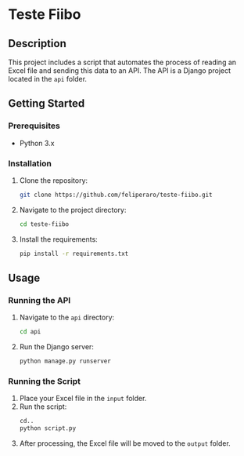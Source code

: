 # Teste Fiibo

## Description

This project includes a script that automates the process of reading an Excel file and sending this data to an API. The API is a Django project located in the `api` folder.

## Getting Started

### Prerequisites

- Python 3.x

### Installation

1. Clone the repository:
    ```bash
    git clone https://github.com/feliperaro/teste-fiibo.git
    ```
2. Navigate to the project directory:
    ```bash
    cd teste-fiibo
    ```
3. Install the requirements:
    ```bash
    pip install -r requirements.txt
    ```

## Usage

### Running the API

1. Navigate to the `api` directory:
    ```bash
    cd api
    ```
2. Run the Django server:
    ```bash
    python manage.py runserver
    ```

### Running the Script

1. Place your Excel file in the `input` folder.
2. Run the script:
    ```bash
    cd..
    python script.py
    ```
3. After processing, the Excel file will be moved to the `output` folder.

